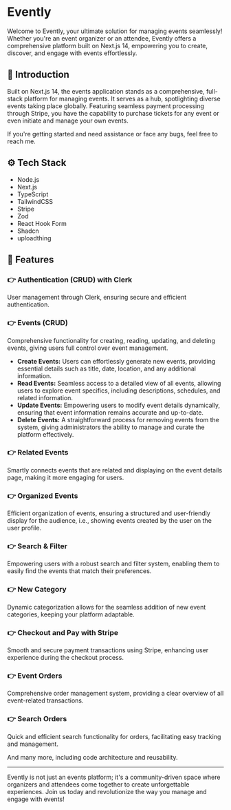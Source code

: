 # Evently

Welcome to Evently, your ultimate solution for managing events seamlessly! Whether you're an event organizer or an attendee, Evently offers a comprehensive platform built on Next.js 14, empowering you to create, discover, and engage with events effortlessly.

## 🤖 Introduction

Built on Next.js 14, the events application stands as a comprehensive, full-stack platform for managing events. It serves as a hub, spotlighting diverse events taking place globally. Featuring seamless payment processing through Stripe, you have the capability to purchase tickets for any event or even initiate and manage your own events.

If you're getting started and need assistance or face any bugs, feel free to reach me.
## ⚙️ Tech Stack

- Node.js
- Next.js
- TypeScript
- TailwindCSS
- Stripe
- Zod
- React Hook Form
- Shadcn
- uploadthing

## 🔋 Features

### 👉 Authentication (CRUD) with Clerk

User management through Clerk, ensuring secure and efficient authentication.

### 👉 Events (CRUD)

Comprehensive functionality for creating, reading, updating, and deleting events, giving users full control over event management.

- **Create Events:** Users can effortlessly generate new events, providing essential details such as title, date, location, and any additional information.
- **Read Events:** Seamless access to a detailed view of all events, allowing users to explore event specifics, including descriptions, schedules, and related information.
- **Update Events:** Empowering users to modify event details dynamically, ensuring that event information remains accurate and up-to-date.
- **Delete Events:** A straightforward process for removing events from the system, giving administrators the ability to manage and curate the platform effectively.

### 👉 Related Events

Smartly connects events that are related and displaying on the event details page, making it more engaging for users.

### 👉 Organized Events

Efficient organization of events, ensuring a structured and user-friendly display for the audience, i.e., showing events created by the user on the user profile.

### 👉 Search & Filter

Empowering users with a robust search and filter system, enabling them to easily find the events that match their preferences.

### 👉 New Category

Dynamic categorization allows for the seamless addition of new event categories, keeping your platform adaptable.

### 👉 Checkout and Pay with Stripe

Smooth and secure payment transactions using Stripe, enhancing user experience during the checkout process.

### 👉 Event Orders

Comprehensive order management system, providing a clear overview of all event-related transactions.

### 👉 Search Orders

Quick and efficient search functionality for orders, facilitating easy tracking and management.

And many more, including code architecture and reusability.

---

Evently is not just an events platform; it's a community-driven space where organizers and attendees come together to create unforgettable experiences. Join us today and revolutionize the way you manage and engage with events!

